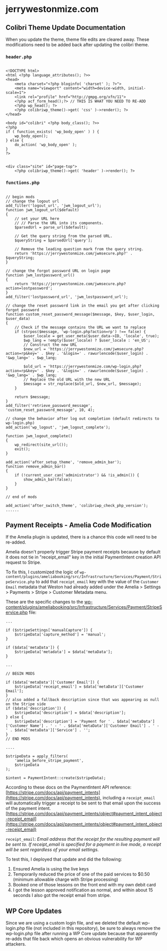 # jerrywestonmize.com

## Colibri Theme Update Documentation

When you update the theme, theme file edits are cleared away. These modifications need to be added back after updating the colibri theme.

### `header.php`

```

<!DOCTYPE html>
<html <?php language_attributes(); ?>>
<head>
    <meta charset="<?php bloginfo( 'charset' ); ?>">
    <meta name="viewport" content="width=device-width, initial-scale=1">
    <link rel="profile" href="http://gmpg.org/xfn/11">
	<?php acf_form_head();?> // THIS IS WHAT YOU NEED TO RE-ADD
    <?php wp_head(); ?>
    <?php colibriwp_theme()->get( 'css' )->render(); ?>
</head>

<body id="colibri" <?php body_class(); ?>>
<?php
if ( function_exists( 'wp_body_open' ) ) {
    wp_body_open();
} else {
    do_action( 'wp_body_open' );
}
?>


<div class="site" id="page-top">
    <?php colibriwp_theme()->get( 'header' )->render(); ?>

```

### `functions.php`

```

// begin mods
// change the logout url
add_filter('logout_url', 'jwm_logout_url');
function jwm_logout_url($default)
{
	// set your URL here
	// // Parse the URL into its components.
	$parsedUrl = parse_url($default);

	// Get the query string from the parsed URL.
	$queryString = $parsedUrl['query'];

	// Remove the leading question mark from the query string.
	return 'https://jerrywestonmize.com/jwmsecure.php?' . $queryString;
}

// change the forgot password URL on login page
function jwm_lostpassword_url()
{
	return 'https://jerrywestonmize.com/jwmsecure.php?action=lostpassword';
}
add_filter('lostpassword_url', 'jwm_lostpassword_url');

// change the reset password link in the email you get after clicking forgot password
function custom_reset_password_message($message, $key, $user_login, $user_data)
{
	// Check if the message contains the URL we want to replace
	if (strpos($message, 'wp-login.php?action=rp') !== false) {
		$user_locale = get_user_meta($user_data->ID, 'locale', true);
		$wp_lang = !empty($user_locale) ? $user_locale : 'en_US';
		// Construct the new URL
		$new_url = 'https://jerrywestonmize.com/jwmsecure.php?action=rp&key=' . $key . '&login=' . rawurlencode($user_login) . '&wp_lang=' . $wp_lang;

		$old_url = 'https://jerrywestonmize.com/wp-login.php?action=rp&key=' . $key . '&login=' . rawurlencode($user_login) . '&wp_lang=' . $wp_lang;
		// Replace the old URL with the new URL
		$message = str_replace($old_url, $new_url, $message);
	}

	return $message;
}
add_filter('retrieve_password_message', 'custom_reset_password_message', 10, 4);

// change the behavior after log out completion (default redirects to wp-login.php)
add_action('wp_logout', 'jwm_logout_complete');

function jwm_logout_complete()
{
	wp_redirect(site_url());
	exit();
}

add_action('after_setup_theme', 'remove_admin_bar');
function remove_admin_bar()
{
	if (!current_user_can('administrator') && !is_admin()) {
		show_admin_bar(false);
	}
}

// end of mods

add_action('after_switch_theme', 'colibriwp_check_php_version');
......

```

## Payment Receipts - Amelia Code Modification

If the Amelia plugin is updated, there is a chance this code will need to be re-added.

Amelia doesn't properly trigger Stripe payment receipts because by default it does not tie in "receipt_email" key in the initial PaymentIntent creation API request to Stripe.

To fix this, I customized the logic of `wp-content/plugins/ameliabooking/src/Infrastructure/Services/Payment/StripeService.php` to add that `receipt_email` key with the value of the `Customer Email` metadata that Weston had already added under the Amelia > Settings > Payments > Stripe > Customer Metadata menu.

These are the specific changes to the [wp-content/plugins/ameliabooking/src/Infrastructure/Services/Payment/StripeService.php](wp-content/plugins/ameliabooking/src/Infrastructure/Services/Payment/StripeService.php) file:

```
...

if ($stripeSettings['manualCapture']) {
	$stripeData['capture_method'] = 'manual';
}

if ($data['metaData']) {
	$stripeData['metadata'] = $data['metaData'];
}

...

// BEGIN MODS

if ($data['metaData']['Customer Email']) {
	$stripeData['receipt_email'] = $data['metaData']['Customer Email'];
}
// also added a fallback description since that was appearing as null on the Stripe side
if ($data['description']) {
	$stripeData['description'] = $data['description'];
} else {
	$stripeData['description'] = 'Payment for ' . $data['metaData']['Customer Name'] . ' - ' . $data['metaData']['Customer Email'] . ' - ' . $data['metaData']['Service'] . '';
}
// END MODS

....

$stripeData = apply_filters(
	'amelia_before_stripe_payment',
	$stripeData
);

$intent = PaymentIntent::create($stripeData);

```

According to these docs on the PaymentIntent API reference: [https://stripe.com/docs/api/payment_intents](https://stripe.com/docs/api/payment_intents), including a `receipt_email` will automatically trigger a receipt to be sent to that email upon the success of the payment intent. [https://stripe.com/docs/api/payment_intents/object#payment_intent_object-receipt_email](https://stripe.com/docs/api/payment_intents/object#payment_intent_object-receipt_email)

`receipt_email`: _Email address that the receipt for the resulting payment will be sent to. If receipt_email is specified for a payment in live mode, a receipt will be sent regardless of your email settings._

To test this, I deployed that update and did the following:

1. Ensured Amelia is using the live keys
2. Temporarily reduced the price of one of the paid services to $0.50 (minimum allowable charge with Stripe processing)
3. Booked one of those lessons on the front end with my own debit card
4. I got the lesson approved notification as normal, and within about 15 seconds I also got the receipt email from stripe.

## WP Core Updates

Since we are using a custom login file, and we deleted the default wp-login.php file (not included in this repository), be sure to always remove the wp-login.php file after running a WP Core update because that apparently re-adds that file back which opens an obvious vulnerability for WP attackers.
